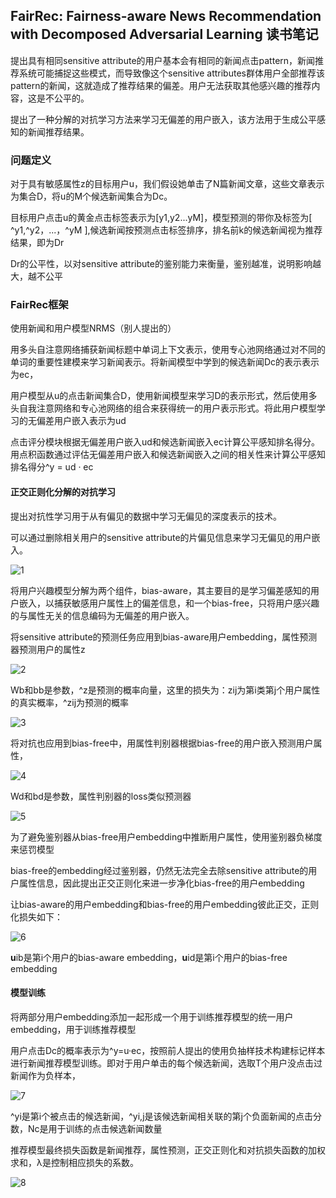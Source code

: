 ## FairRec: Fairness-aware News Recommendation with Decomposed Adversarial Learning 读书笔记

提出具有相同sensitive attribute的用户基本会有相同的新闻点击pattern，新闻推荐系统可能捕捉这些模式，而导致像这个sensitive attributes群体用户全部推荐该pattern的新闻，这就造成了推荐结果的偏差。用户无法获取其他感兴趣的推荐内容，这是不公平的。

提出了一种分解的对抗学习方法来学习无偏差的用户嵌入，该方法用于生成公平感知的新闻推荐结果。

### 问题定义

对于具有敏感属性z的目标用户u，我们假设她单击了N篇新闻文章，这些文章表示为集合D，将u的M个候选新闻集合为Dc。

目标用户点击u的黄金点击标签表示为[y1,y2...yM]，模型预测的带你及标签为[ ^y1,^y2，...，^yM ],候选新闻按预测点击标签排序，排名前k的候选新闻视为推荐结果，即为Dr

Dr的公平性，以对sensitive attribute的鉴别能力来衡量，鉴别越准，说明影响越大，越不公平

### FairRec框架

使用新闻和用户模型NRMS（别人提出的）

用多头自注意网络捕获新闻标题中单词上下文表示，使用专心池网络通过对不同的单词的重要性建模来学习新闻表示。将新闻模型中学到的候选新闻Dc的表示表示为ec，

用户模型从u的点击新闻集合D，使用新闻模型来学习D的表示形式，然后使用多头自我注意网络和专心池网络的组合来获得统一的用户表示形式。将此用户模型学习的无偏差用户嵌入表示为ud

点击评分模块根据无偏差用户嵌入ud和候选新闻嵌入ec计算公平感知排名得分。用点积函数通过评估无偏差用户嵌入和候选新闻嵌入之间的相关性来计算公平感知排名得分^y = ud · ec

#### 正交正则化分解的对抗学习

提出对抗性学习用于从有偏见的数据中学习无偏见的深度表示的技术。

可以通过删除相关用户的sensitive attribute的片偏见信息来学习无偏见的用户嵌入。

![1](https://user-images.githubusercontent.com/91814991/197982720-1d9ef624-6c4e-4c5f-9b5f-ef5c69d78abb.png)

将用户兴趣模型分解为两个组件，bias-aware，其主要目的是学习偏差感知的用户嵌入，以捕获敏感用户属性上的偏差信息，和一个bias-free，只将用户感兴趣的与属性无关的信息编码为无偏差的用户嵌入。

将sensitive attribute的预测任务应用到bias-aware用户embedding，属性预测器预测用户的属性z

![2](https://user-images.githubusercontent.com/91814991/197982742-4eabd11b-9fc9-4f61-828d-7feb93ff6f8d.png)

Wb和bb是参数，^z是预测的概率向量，这里的损失为：zij为第i类第j个用户属性的真实概率，^zij为预测的概率

![3](https://user-images.githubusercontent.com/91814991/197982776-50782147-6f1a-40f2-9c2e-c79dc47a4397.png)

将对抗也应用到bias-free中，用属性判别器根据bias-free的用户嵌入预测用户属性，

![4](https://user-images.githubusercontent.com/91814991/197982798-12b3b760-2b58-4ca6-875c-805f584c3622.png)

Wd和bd是参数，属性判别器的loss类似预测器

![5](https://user-images.githubusercontent.com/91814991/197982808-9893fcbe-d0ec-49d3-82c0-65108891978b.png)

为了避免鉴别器从bias-free用户embedding中推断用户属性，使用鉴别器负梯度来惩罚模型

bias-free的embedding经过鉴别器，仍然无法完全去除sensitive attribute的用户属性信息，因此提出正交正则化来进一步净化bias-free的用户embedding

让bias-aware的用户embedding和bias-free的用户embedding彼此正交，正则化损失如下：

![6](https://user-images.githubusercontent.com/91814991/197982827-544b94dc-7a5c-4277-a20a-f77256b3b6b0.png)

**u**ib是第i个用户的bias-aware embedding，**u**id是第i个用户的bias-free embedding

#### 模型训练

将两部分用户embedding添加一起形成一个用于训练推荐模型的统一用户embedding，用于训练推荐模型

用户点击Dc的概率表示为^y=u·ec，按照前人提出的使用负抽样技术构建标记样本进行新闻推荐模型训练。即对于用户单击的每个候选新闻，选取T个用户没点击过新闻作为负样本，

![7](https://user-images.githubusercontent.com/91814991/197982839-a5c02aaf-b708-448e-bffa-805ad52e9f59.png)

^yi是第i个被点击的候选新闻，^yi,j是该候选新闻相关联的第j个负面新闻的点击分数，Nc是用于训练的点击候选新闻数量

推荐模型最终损失函数是新闻推荐，属性预测，正交正则化和对抗损失函数的加权求和，λ是控制相应损失的系数。

![8](https://user-images.githubusercontent.com/91814991/197982853-0cbe7650-2c5f-41c8-a475-75b65563b170.png)

